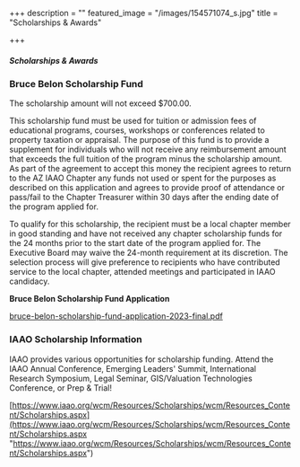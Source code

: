 +++
description = ""
featured_image = "/images/154571074_s.jpg"
title = "Scholarships & Awards"

+++
##### **Scholarships & Awards**

### **Bruce Belon Scholarship Fund**

The scholarship amount will not exceed $700.00.

This scholarship fund must be used for tuition or admission fees of educational programs, courses, workshops or conferences related to property taxation or appraisal. The purpose of this fund is to provide a supplement for individuals who will not receive any reimbursement amount that exceeds the full tuition of the program minus the scholarship amount. As part of the agreement to accept this money the recipient agrees to return to the AZ IAAO Chapter any funds not used or spent for the purposes as described on this application and agrees to provide proof of attendance or pass/fail to the Chapter Treasurer within 30 days after the ending date of the program applied for.

To qualify for this scholarship, the recipient must be a local chapter member in good standing and have not received any chapter scholarship funds for the 24 months prior to the start date of the program applied for. The Executive Board may waive the 24-month requirement at its discretion. The selection process will give preference to recipients who have contributed service to the local chapter, attended meetings and participated in IAAO candidacy.

**Bruce Belon Scholarship Fund Application**

[bruce-belon-scholarship-fund-application-2023-final.pdf](/images/bruce-belon-scholarship-fund-application-2023-final.pdf "bruce-belon-scholarship-fund-application-2023-final.pdf")

### **IAAO Scholarship Information**

IAAO provides various opportunities for scholarship funding. Attend the IAAO Annual Conference, Emerging Leaders' Summit, International Research Symposium, Legal Seminar, GIS/Valuation Technologies Conference, or Prep & Trial!

[https://www.iaao.org/wcm/Resources/Scholarships/wcm/Resources_Content/Scholarships.aspx](https://www.iaao.org/wcm/Resources/Scholarships/wcm/Resources_Content/Scholarships.aspx "https://www.iaao.org/wcm/Resources/Scholarships/wcm/Resources_Content/Scholarships.aspx")